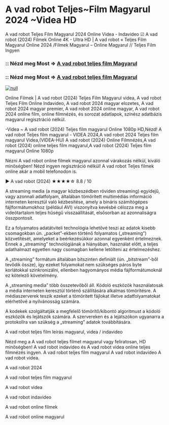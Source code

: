 # A vad robot Teljes~Film Magyarul 2024 ~Videa HD

A vad robot Teljes Film Magyarul 2024 Online Videa - Indavideo ☑ A vad robot (2024) Filmek Online 4K - Ultra HD | A vad robot « Teljes Film Magyarul Online 2024 /Filmek Magyarul – Online Magyarul // Teljes Film Ingyen

### :: Nézd meg Most => [A vad robot teljes film Magyarul](https://playmov.fun/hu/movie/1184918/the-wild-robot-GITHU)

### :: Nézd meg Most => [A vad robot teljes film Magyarul](https://playmov.fun/hu/movie/1184918/the-wild-robot-GITHU)

[![null](https://static.wixstatic.com/media/855a25_043b5abeb4ae4d35ac003198e7fe56ed~mv2.gif)](https://playmov.fun/hu/movie/1184918/the-wild-robot-GITHU)

Online Filmek | A vad robot (2024) Teljes Film Magyarul videa, A vad robot Teljes Film Online Indavideo, A vad robot 2024 magyar elozetes, A vad robot 2024 magyar premier, A vad robot 2024 online magyar, A vad robot 2024 online film, online filmnézés, és sorozat adatlapok, színész adatbázis magyarul regisztráció nélkül.

-Videa ~ A vad robot (2024) Teljes film magyarul Online 1080p HD,Nézd! A vad robot Teljes film magyarul - VIDEA 2024,A vad robot 2024 Teljes film magyarul Videa,(VIDEA-HU) A vad robot (2024) Online Filmnézés,A vad robot (2024) online teljes film magyarul,A vad robot (2024) Teljes film magyarul Online 1080p

Nézni A vad robot online filmek magyarul azonnal várakozás nélkül, kiváló minőségben! Nézd ingyen regisztráció nélkül! A vad robot Teljes filmek online akár a mobil telefonodon is.

▶️ A vad robot (2024) ★★★★☆ 8.8 / 10

A streaming media (a magyar közbeszédben röviden streaming) egyidejű, vagy azonnali adatfolyam, általában tömörített multimédiás információ interneten keresztül való kézbesítése, amely a bináris számítógépes fájlformátumokhoz (például AVI) viszonyítva kevésbé célozza meg a videótartalom teljes hűségű visszaállítását, elsősorban az azonnaliságra összpontosít.

Ez a folyamatos adatátviteli technológia lehetővé teszi az adatok kisebb csomagokban ún. „packet”-ekben történő folyamatos („streaming”) közvetítését, amelyeket a beérkezésükkor azonnal egyenként értelmeznek. Ennek a „streaming” technológiának a hiányában, használat előtt, a teljes adathalmazt egyetlen nagy csomagban kellene letölteni az értelmezéshez.

A „streaming” formátum általában bitszinten definiált (ún. „bitstream”-ből tevődik össze), így ezeket folyamokat nem szükséges páros byte korlátokkal szinkronizálni, ellenben hagyományos média fájlformátumoknál ez kötelező követelmény.

A „streaming media” több összetevőből áll. Kódoló eszközök használatosak a média interneten keresztül történő szállítására alkalmas tömörítésre. A médiaszerverek teszik ezeket a tömörített fájlokat illetve adatfolyamatokat elérhetővé a nyilvánosság számára.

A kodekek szolgáltatják a megfelelő tömörítő/kibontó algoritmust a kódoló eszközök és lejátszók számára. A szervereken és a lejátszókon ugyanarra a protokollra van szükség a „streaming” adatok továbbítására.

A vad robot teljes film leírás magyarul, videa / indavideo

Nézd meg a A vad robot teljes filmet magyarul vagy feliratosan, HD minőségben! A vad robot indavideo és A vad robot videa online teljes filmnézés ingyen. A vad robot teljes film magyarul A vad robot indavideo A vad robot videa.

A vad robot 2024

A vad robot teljes film magyarul

A vad robot videa

A vad robot indavideo

A vad robot online filmek

A vad robot online magyarul
